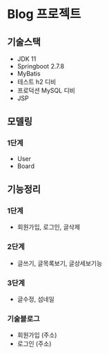 # Blog 프로젝트

## 기술스택
- JDK 11
- Springboot 2.7.8
- MyBatis
- 테스트 h2 디비
- 프로덕션 MySQL 디비
- JSP

## 모델링
### 1단계
- User
- Board

## 기능정리
### 1단계
- 회원가입, 로그인, 글삭제
### 2단계
- 글쓰기, 글목록보기, 글상세보기능
### 3단계
- 글수정, 섬네일


### 기술블로그
- 회원가입 (주소)
- 로그인 (주소)